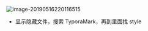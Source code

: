 ![image-20190516220116515](http://markdown-3.oss-cn-beijing.aliyuncs.com/a/p4ezd.png)

- 显示隐藏文件，搜索 TyporaMark，再到里面找 style

